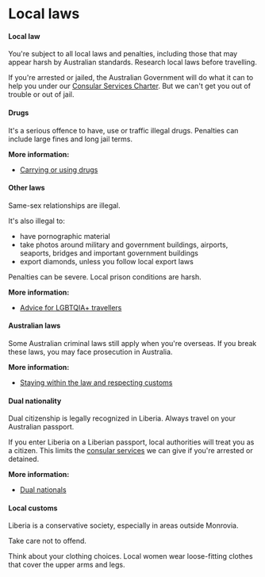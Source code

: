 # Local laws

#### Local law

You're subject to all local laws and penalties, including those that may appear harsh by Australian standards. Research local laws before travelling.

If you're arrested or jailed, the Australian Government will do what it can to help you under our [Consular Services Charter](/consular-services/consular-services-charter "Consular Services Charter"). But we can't get you out of trouble or out of jail.

#### Drugs

It's a serious offence to have, use or traffic illegal drugs. Penalties can include large fines and long jail terms.

**More information:**

* [Carrying or using drugs](/before-you-go/laws/drugs "Carrying or using drugs")

#### Other laws

Same-sex relationships are illegal.

It's also illegal to:

* have pornographic material
* take photos around military and government buildings, airports, seaports, bridges and important government buildings
* export diamonds, unless you follow local export laws

Penalties can be severe. Local prison conditions are harsh.

**More information:**

* [Advice for LGBTQIA+ travellers](/before-you-go/who-you-are/LGBTQIA "Advice for LGBTQIA+ travellers")

#### Australian laws

Some Australian criminal laws still apply when you're overseas. If you break these laws, you may face prosecution in Australia.

**More information:**

* [Staying within the law and respecting customs](/before-you-go/laws "Staying within the law")

#### Dual nationality

Dual citizenship is legally recognized in Liberia. Always travel on your Australian passport.

If you enter Liberia on a Liberian passport, local authorities will treat you as a citizen. This limits the [consular services](/consular-services/consular-services-charter "Consular Services Charter") we can give if you're arrested or detained.

**More information:**

* [Dual nationals](/before-you-go/who-you-are/dual-nationals "Advice for dual nationals")

#### Local customs

Liberia is a conservative society, especially in areas outside Monrovia.

Take care not to offend.

Think about your clothing choices. Local women wear loose-fitting clothes that cover the upper arms and legs.